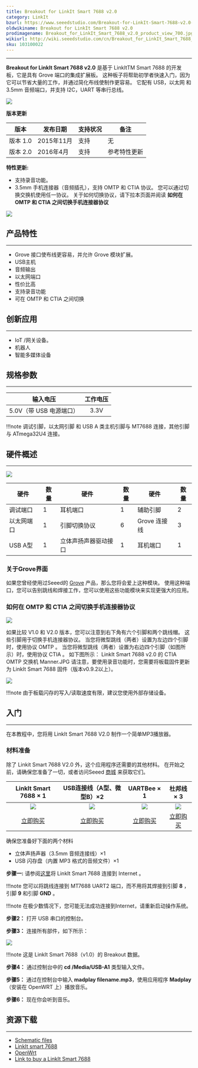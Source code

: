 ```yaml
---
title: Breakout for LinkIt Smart 7688 v2.0
category: LinkIt
bzurl: https://www.seeedstudio.com/Breakout-for-LinkIt-Smart-7688-v2.0-p-2641.html
oldwikiname: Breakout for LinkIt Smart 7688 v2.0
prodimagename: Breakout_for_LinkIt_Smart_7688_v2.0_product_view_700.jpg
wikiurl: http://wiki.seeedstudio.com/cn/Breakout_for_LinkIt_Smart_7688_v2.0   
sku: 103100022
---
```


---
**Breakout for LinkIt Smart 7688 v2.0** 是基于 LinkItTM Smart 7688 的开发板，它是具有 Grove 端口的集成扩展板。 这种板子将帮助初学者快速入门，因为它可以节省大量的工作，并通过简化布线使制作更容易。 它配有 USB，以太网 和 3.5mm 音频端口，并支持 I2C，UART 等串行总线。

![](https://github.com/SeeedDocument/Breakout_for_LinkIt_Smart_7688_v2_0/blob/master/image/Breakout_for_LinkIt_Smart_7688_v2.0_product_view_700.jpg?raw=true)

**版本更新**

|版本 | 发布日期 |支持状况 |备注                 |
|------------------|--------------|---------------|-----------------------|
|版本 1.0       |2015年11月 |支持     |	无                 |
|版本 2.0       | 2016年4月	  |支持     | 参考特性更新|

**特性更新:**

* 支持录音功能。
* 3.5mm 手机连接器（音频插孔），支持 OMTP 和 CTIA 协议。 您可以通过切换交换机使用任一协议。 关于如何切换协议，请下拉本页面并阅读 **如何在 OMTP 和 CTIA 之间切换手机连接器协议**


[![](https://github.com/SeeedDocument/wiki_chinese/raw/master/docs/images/click_to_buy.PNG)](https://item.taobao.com/item.htm?spm=a1z10.3-c.w4002-11172317909.10.4d6f2139A3dPkl&id=533263194788)

## 产品特性
---
* Grove 接口使布线更容易，并允许 Grove 模块扩展。
* USB主机
* 音频输出
* 以太网端口
* 性价比高
* 支持录音功能
* 可在 OMTP 和 CTIA 之间切换

## 创新应用
---
* IoT /网关设备。
* 机器人
* 智能多媒体设备


## 规格参数
---
|输入电压|工作电压|
|:---------------:|:---------------:|
| 5.0V（带 USB 电源端口）| 3.3V |


!!!note
    调试引脚，以太网引脚 和 USB A 类主机引脚与 MT7688 连接，其他引脚与 ATmega32U4 连接。

## 硬件概述
---
![](https://github.com/SeeedDocument/Breakout_for_LinkIt_Smart_7688_v2_0/blob/master/image/Breakout_for_LinkIt_Smart_7688_v2.0_hardware_connections_1200_s.jpg?raw=true)


|硬件|数量|硬件|数量|硬件|数量|
| ---| ---| ---| ---| ---| ---|
|调试端口| 1 |耳机端口| 1 |辅助引脚| 2 |
|以太网端口| 1 |引脚切换协议| 6 | Grove 连接线| 3 |
| USB A型| 1 |立体声扬声器驱动接口| 1 |耳机端口|1|


### 关于Grove界面

如果您曾经使用过Seeed的 [Grove](http://wiki.seeedstudio.com/cn/Grove_System/) 产品，那么您将会爱上这种模块。 使用这种端口，您可以告别跳线和焊接工作，您可以使用这些功能模块来实现更强大的应用。

### 如何在 OMTP 和 CTIA 之间切换手机连接器协议

![](https://github.com/SeeedDocument/Breakout_for_LinkIt_Smart_7688_v2_0/raw/master/image/Breakout_for_LinkIt_Smart_7688_v2.0_switch_procotol_1200_.jpg)


如果比较 V1.0 和 V2.0 版本，您可以注意到右下角有六个引脚和两个跳线帽。 这些引脚用于切换手机连接器协议。 当您将微型跳线（两者）设置为左边四个引脚时，使用协议 OMTP 。 当您将微型跳线（两者）设置为右边四个引脚（如图所示）时，使用协议 CTIA 。 如下图所示：
LinkIt Smart 7688 v2.0 的 CTIA OMTP 交换机 Manner.JPG
请注意，要使用录音功能时，您需要将板载固件更新为 LinkIt Smart 7688 固件（版本v0.9.2以上）。

![](https://github.com/SeeedDocument/Breakout_for_LinkIt_Smart_7688_v2_0/raw/master/image/Breakout_for_LinkIt_Smart_7688_v2.0_CTIA_OMTP_Switch_Manner.JPG)

!!!note
    由于板载闪存的写入/读取速度有限，建议您使用外部存储设备。


## 入门
---
在本教程中，您将用 LinkIt Smart 7688 V2.0 制作一个简单MP3播放器。

### 材料准备
除了 Linkit Smart 7688 V2.0 外，这个应用程序还需要的其他材料。 在开始之前，请确保您准备了一切，或者访问Seeed [商城](https://shop123145485.taobao.com/?spm=a230r.7195193.1997079397.2.UZu8Jk&qq-pf-to=pcqq.c2c) 来获取它们。

|LinkIt Smart 7688 × 1|USB连接线（A型、微型B）×2|UARTBee × 1 |杜邦线 × 3
|:---:|:---:|:---:|:---:|
|![](https://github.com/SeeedDocument/Breakout_for_LinkIt_Smart_7688_v2_0/raw/master/image/linkit%20smart%207688.jpg)|![](https://github.com/SeeedDocument/Breakout_for_LinkIt_Smart_7688_v2_0/raw/master/image/48cmUSBc.jpg)|![](https://github.com/SeeedDocument/Breakout_for_LinkIt_Smart_7688_v2_0/raw/master/image/UartSBee%20V5_01.jpg)|![](https://github.com/SeeedDocument/Breakout_for_LinkIt_Smart_7688_v2_0/raw/master/image/jw100n.jpg)
|[立即购买](https://item.taobao.com/item.htm?spm=a1z10.3-c.w4002-11172317909.11.6a77517b8Okzfx&id=524890877407)|[立即购买](https://item.taobao.com/item.htm?spm=a1z10.3-c.w4002-11172317909.9.32773eecsNElSp&id=521385344999)|[立即购买](https://item.taobao.com/item.htm?spm=a1z10.3-c.w4002-11172317909.9.36fb87ecjdoIvQ&id=45486590205)|[立即购买](https://item.taobao.com/item.htm?spm=a1z10.3-c.w4002-11172317909.17.19f0ef48DqRUyt&id=45783422315)|

确保您准备好下面的两个材料
- 立体声扬声器（3.5mm 音频连接线）×1
- USB 闪存盘（内置 MP3 格式的音频文件）×1

**步骤一:**  请参阅[这里](http://www.seeedstudio.com/wiki/LinkIt_Smart_7688#Getting_Started)将 LinkIt Smart 7688 连接到 Internet 。


!!!note
    您可以将跳线连接到 MT7688 UART2 端口，而不用将其焊接到引脚 **8** ，引脚 **9** 和引脚 **GND** 。

!!!note
    在极少数情况下，您可能无法成功连接到Internet，请重新启动操作系统。

**步骤2：** 打开 USB 串口的控制台。

  **步骤3：** 连接所有部件，如下所示：

![](https://github.com/SeeedDocument/Breakout_for_LinkIt_Smart_7688_v2_0/raw/master/image/Breakout_for_LinkIt_Smart_7688_demo_connection_New.jpg)

!!!note
    这是 LinkIt Smart 7688（v1.0）的 Breakout 数据。

**步骤4：** 通过控制台中的 **cd /Media/USB-A1** 类型输入文件。

**步骤5：** 通过在控制台中输入 **madplay filename.mp3**，使用应用程序 **Madplay** （安装在 OpenWRT 上）播放音乐。

**步骤6：** 现在你会听到音乐。

## 资源下载
---

* [Schematic files](https://github.com/SeeedDocument/Breakout_for_LinkIt_Smart_7688_v2_0/blob/master/resource/Breakout_for_LinkIt_Smart_7688_v2.0_schematic_files.zip?raw=true)
* [LinkIt smart 7688](http://www.seeedstudio.com/wiki/LinkIt_Smart_7688)
* [OpenWrt](http://wiki.openwrt.org/doc/howto/user.beginner)
* [Link to buy a LinkIt Smart 7688](http://www.seeedstudio.com/depot/LinkIt-Smart-7688-p-2573.html?cPath=122_142)
